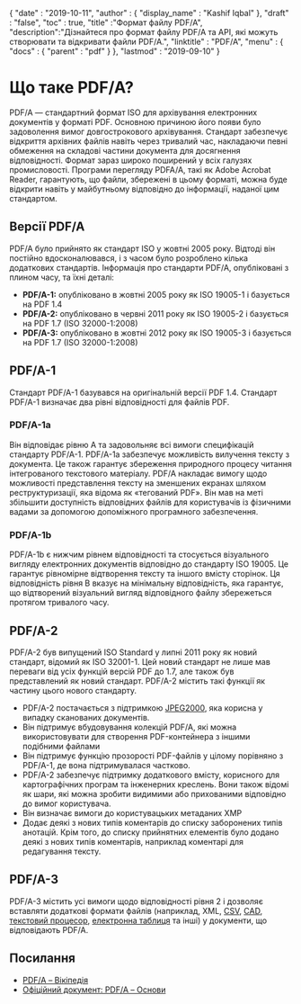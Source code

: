 {
  "date" : "2019-10-11",
  "author" : {
    "display_name" : "Kashif Iqbal"
},
  "draft" : "false",
  "toc" : true,
  "title" :"Формат файлу PDF/A",
  "description":"Дізнайтеся про формат файлу PDF/A та API, які можуть створювати та відкривати файли PDF/A.",
  "linktitle" : "PDF/A",
  "menu" : {
    "docs" : {
      "parent" : "pdf"
}
},
  "lastmod" : "2019-09-10"
}

# Що таке PDF/A? #

PDF/A — стандартний формат ISO для архівування електронних документів у форматі PDF. Основною причиною його появи було задоволення вимог довгострокового архівування. Стандарт забезпечує відкриття архівних файлів навіть через тривалий час, накладаючи певні обмеження на складові частини документа для досягнення відповідності. Формат зараз широко поширений у всіх галузях промисловості. Програми перегляду PDFA/A, такі як Adobe Acrobat Reader, гарантують, що файли, збережені в цьому форматі, можна буде відкрити навіть у майбутньому відповідно до інформації, наданої цим стандартом.

## Версії PDF/A ##

PDF/A було прийнято як стандарт ISO у жовтні 2005 року. Відтоді він постійно вдосконалювався, і з часом було розроблено кілька додаткових стандартів. Інформація про стандарти PDF/A, опубліковані з плином часу, та їхні деталі:

* **PDF/A-1:** опубліковано в жовтні 2005 року як ISO 19005-1 і базується на PDF 1.4
* **PDF/A-2:** опубліковано в червні 2011 року як ISO 19005-2 і базується на PDF 1.7 (ISO 32000-1:2008)
* **PDF/A-3:** опубліковано в жовтні 2012 року як ISO 19005-3 і базується на PDF 1.7 (ISO 32000-1:2008)

## PDF/A-1 ##

Стандарт PDF/A-1 базувався на оригінальній версії PDF 1.4. Стандарт PDF/A-1 визначає два рівні відповідності для файлів PDF.

### PDF/A-1a ###

Він відповідає рівню A та задовольняє всі вимоги специфікацій стандарту PDF/A-1. PDF/A-1a забезпечує можливість вилучення тексту з документа. Це також гарантує збереження природного процесу читання інтегрованого текстового матеріалу. PDF/A накладає вимогу щодо можливості представлення тексту на зменшених екранах шляхом реструктуризації, яка відома як «тегований PDF». Він мав на меті збільшити доступність відповідних файлів для користувачів із фізичними вадами за допомогою допоміжного програмного забезпечення.

### PDF/A-1b ###

PDF/A-1b є нижчим рівнем відповідності та стосується візуального вигляду електронних документів відповідно до стандарту ISO 19005. Це гарантує рівномірне відтворення тексту та іншого вмісту сторінок. Ця відповідність рівня B вказує на мінімальну відповідність, яка гарантує, що відтворений візуальний вигляд відповідного файлу збережеться протягом тривалого часу.

## PDF/A-2 ##

PDF/A-2 був випущений ISO Standard у липні 2011 року як новий стандарт, відомий як ISO 32001-1. Цей новий стандарт не лише мав переваги від усіх функцій версій PDF до 1.7, але також був представлений як новий стандарт. PDF/A-2 містить такі функції як частину цього нового стандарту.

* PDF/A-2 постачається з підтримкою [JPEG2000](/uk/image/jp2/), яка корисна у випадку сканованих документів.
* Він підтримує вбудовування колекцій PDF/A, які можна використовувати для створення PDF-контейнера з іншими подібними файлами
* Він підтримує функцію прозорості PDF-файлів у цілому порівняно з PDF/A-1, де вона підтримувалася частково.
* PDF/A-2 забезпечує підтримку додаткового вмісту, корисного для картографічних програм та інженерних креслень. Вони також відомі як шари, які можна зробити видимими або прихованими відповідно до вимог користувача.
* Він визначає вимоги до користувацьких метаданих XMP
* Додає деякі з нових типів коментарів до списку заборонених типів анотацій. Крім того, до списку прийнятних елементів було додано деякі з нових типів коментарів, наприклад коментарі для редагування тексту.

## PDF/A-3 ##

PDF/A-3 містить усі вимоги щодо відповідності рівня 2 і дозволяє вставляти додаткові формати файлів (наприклад, XML, [CSV](/uk/spreadsheet/csv/), [CAD](/uk/cad/), [текстовий процесор](/uk/text-processing/), [електронна таблиця](/uk/spreadsheet/) та інші) у документи, що відповідають PDF/A.

## Посилання ##

* [PDF/A – Вікіпедія](https://en.wikipedia.org/wiki/PDF/A)
* [Офіційний документ: PDF/A – Основи](https://www.pdf-tools.com/public/downloads/whitepapers/whitepaper-pdfa.pdf)

